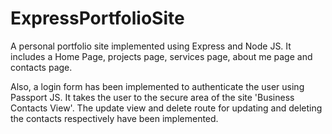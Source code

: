 # ExpressPortfolioSite

A personal portfolio site implemented using Express and Node JS. It includes a Home Page, projects page, services page, about me page and contacts page.

Also, a login form has been implemented to authenticate the user using Passport JS. It takes the user to the secure area of the site 'Business Contacts View'. 
The update view and delete route for updating and deleting the contacts respectively have been implemented.
